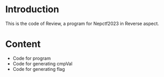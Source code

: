 # Introduction
This is the code of Review, a program for Nepctf2023 in Reverse aspect.
# Content
- Code for program
- Code for generating cmpVal
- Code for generating flag
